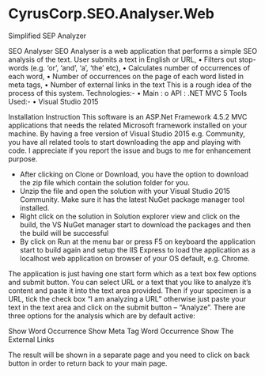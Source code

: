 # CyrusCorp.SEO.Analyser.Web
Simplified SEP Analyzer


SEO Analyser
SEO Analyser is a web application that performs a simple SEO analysis of the text.
User submits a text in English or URL,
•	Filters out stop-words (e.g. ‘or’, ‘and’, ‘a’, ‘the’ etc),
•	Calculates number of occurrences of each word,
•	Number of occurrences on the page of each word listed in meta tags,
•	Number of external links in the text
This is a rough idea of the process of this system. 
Technologies:-
•	Main :
o	API : .NET MVC 5
Tools Used:-
•	Visual Studio 2015

Installation Instruction
 This software is an ASP.Net Framework 4.5.2 MVC applications that needs the related Microsoft framework installed on your machine. By having a free version of Visual Studio 2015 e.g. Community, you have all related tools to start downloading the app and playing with code. I appreciate if you report the issue and bugs to me for enhancement purpose.
- After clicking on Clone or Download, you have the option to download the zip file which contain the solution folder for you.
- Unzip the file and open the solution with your Visual Studio 2015 Community. Make sure it has the latest NuGet package manager tool installed.
- Right click on the solution in Solution explorer view and click on the build, the VS NuGet manager start to download the packages and then the build will be successful
- By click on Run at the menu bar or press F5 on keyboard the application start to build again and setup the IIS Express to load the application as a localhost web application on browser of your OS default, e.g. Chrome.

The application is just having one start form which as a text box few options and submit button. You can select URL or a text that you like to analyze it’s content and paste it into the text area provided. Then if your specimen is a URL, tick the check box “I am analyzing a URL” otherwise just paste your text in the text area and click on the submit button – “Analyze”.
There are three options for the analysis which are by default active:

Show Word Occurrence
 Show Meta Tag Word Occurrence
 Show The External Links
 
The result will be shown in a separate page and you need to click on back button in order to return back to your main page.


